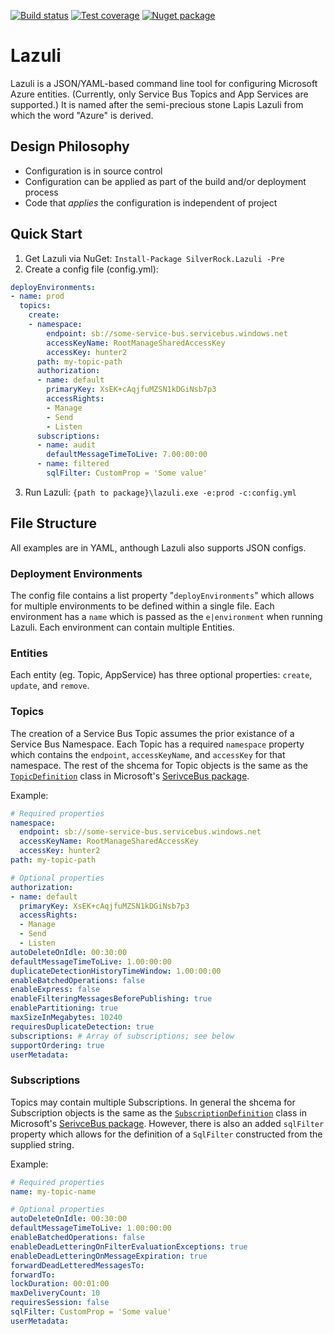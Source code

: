[![Build status](https://img.shields.io/appveyor/ci/silverrockinc/lazuli/master.svg?maxAge=300)](https://ci.appveyor.com/project/silverrockinc/lazuli)
[![Test coverage](https://img.shields.io/coveralls/SilverRockInc/Lazuli.svg?maxAge=300)](https://coveralls.io/github/SilverRockInc/Lazuli/)
[![Nuget package](https://img.shields.io/nuget/vpre/SilverRock.Lazuli.svg?maxAge=300)](https://www.nuget.org/packages/SilverRock.Lazuli/)

# Lazuli
Lazuli is a JSON/YAML-based command line tool for configuring Microsoft Azure entities.  (Currently, only Service Bus Topics and App Services are supported.)
It is named after the semi-precious stone Lapis Lazuli from which the word "Azure" is derived.

## Design Philosophy
* Configuration is in source control
* Configuration can be applied as part of the build and/or deployment process
* Code that *applies* the configuration is independent of project

## Quick Start
1. Get Lazuli via NuGet: `Install-Package SilverRock.Lazuli -Pre`
1. Create a config file (config.yml):
```YAML
deployEnvironments:
- name: prod
  topics:
    create:
    - namespace:
        endpoint: sb://some-service-bus.servicebus.windows.net
        accessKeyName: RootManageSharedAccessKey
        accessKey: hunter2
      path: my-topic-path
      authorization:
      - name: default
        primaryKey: XsEK+cAqjfuMZSN1kDGiNsb7p3
        accessRights:
        - Manage
        - Send
        - Listen
      subscriptions:
      - name: audit
        defaultMessageTimeToLive: 7.00:00:00
      - name: filtered
        sqlFilter: CustomProp = 'Some value'
```
3. Run Lazuli: `{path to package}\lazuli.exe -e:prod -c:config.yml`

## File Structure
All examples are in YAML, anthough Lazuli also supports JSON configs.

### Deployment Environments
The config file contains a list property "`deployEnvironments`" which allows for multiple environments to be defined within a single file.  Each environment
has a `name` which is passed as the `e|environment` when running Lazuli. Each environment can contain multiple Entities.

### Entities
Each entity (eg. Topic, AppService) has three optional properties: `create`, `update`, and `remove`.

### Topics
The creation of a Service Bus Topic assumes the prior existance of a Service Bus Namespace.  Each Topic has a required `namespace` property which
contains the `endpoint`, `accessKeyName`, and `accessKey` for that namespace. The rest of the shcema for Topic objects
is the same as the [`TopicDefinition`](https://msdn.microsoft.com/en-us/library/microsoft.servicebus.messaging.topicdescription.aspx) class in Microsoft's [SerivceBus package](https://www.nuget.org/packages/WindowsAzure.ServiceBus/).

Example:
```YAML
# Required properties
namespace:
  endpoint: sb://some-service-bus.servicebus.windows.net
  accessKeyName: RootManageSharedAccessKey
  accessKey: hunter2
path: my-topic-path

# Optional properties
authorization:
- name: default
  primaryKey: XsEK+cAqjfuMZSN1kDGiNsb7p3
  accessRights:
  - Manage
  - Send
  - Listen
autoDeleteOnIdle: 00:30:00
defaultMessageTimeToLive: 1.00:00:00
duplicateDetectionHistoryTimeWindow: 1.00:00:00
enableBatchedOperations: false
enableExpress: false
enableFilteringMessagesBeforePublishing: true
enablePartitioning: true
maxSizeInMegabytes: 10240
requiresDuplicateDetection: true
subscriptions: # Array of subscriptions; see below
supportOrdering: true
userMetadata: 
```

### Subscriptions
Topics may contain multiple Subscriptions. In general the shcema for Subscription objects is the same as the
[`SubscriptionDefinition`](https://msdn.microsoft.com/en-us/library/microsoft.servicebus.messaging.subscriptiondescription.aspx)
class in Microsoft's [SerivceBus package](https://www.nuget.org/packages/WindowsAzure.ServiceBus/).
However, there is also an added `sqlFilter` property which allows for the definition of a `SqlFilter` constructed from the
supplied string.

Example:
```YAML
# Required properties
name: my-topic-name

# Optional properties
autoDeleteOnIdle: 00:30:00
defaultMessageTimeToLive: 1.00:00:00
enableBatchedOperations: false
enableDeadLetteringOnFilterEvaluationExceptions: true
enableDeadLetteringOnMessageExpiration: true
forwardDeadLetteredMessagesTo:
forwardTo:
lockDuration: 00:01:00
maxDeliveryCount: 10
requiresSession: false
sqlFilter: CustomProp = 'Some value'
userMetadata:
```